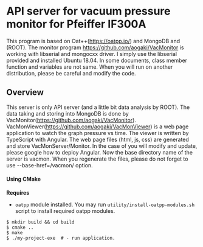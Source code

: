 # API server for vacuum pressure monitor for Pfeiffer IF300A

This program is based on Oat++(https://oatpp.io/) and MongoDB and (ROOT).  The monitor program https://github.com/aogaki/VacMonitor is working with libserial and mongocxx driver.  I simply use the libserial provided and installed Ubuntu 18.04.  In some documents, class member function and variables are not same.  When you will run on another distribution, please be careful and modify the code.

## Overview

This server is only API server (and a little bit data analysis by ROOT).  The data taking and storing into MongoDB is done by VacMonitor(https://github.com/aogaki/VacMonitor).  
VacMonViewer(https://github.com/aogaki/VacMonViewer) is a web page application to watch the graph pressure vs time.  The viewer is written by TypeScript with Angular.  The web page files (html, js, css) are generated and store VacMonServer/Monitor.  In the case of you will modify and update, please google how to deploy Angular.  Now the base directory name of the server is vacmon.  When you regenerate the files, please do not forget to use --base-href=/vacmon/ option.

#### Using CMake

**Requires** 

- `oatpp` module installed. You may run `utility/install-oatpp-modules.sh` 
script to install required oatpp modules.

```
$ mkdir build && cd build
$ cmake ..
$ make 
$ ./my-project-exe  # - run application.
